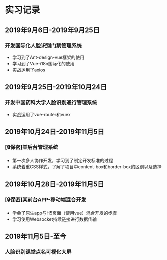 # 实习记录

## 2019年9月6日-2019年9月25日

### 开发国际化人脸识别门禁管理系统

- 学习到了Ant-design-vue框架的使用
- 学习到了Vue-i18n国际化的使用
- 实战运用了axios

## 2019年9月25日-2019年10月24日

### 开发中国药科大学人脸识别通行管理系统

- 实战运用了vue-router和vuex

## 2019年10月24日-2019年11月5日

### [:lock:保密]某后台管理系统

- 第一次多人协作开发，学习到了制定开发标准的过程
- 系统着重CSS样式，了解了项目中content-box和border-box的区别以及选择

## 2019年10月28日-2019年11月5日

### [:lock:保密]某前台APP-移动端混合开发

- 学会了原生app与H5页面（使用vue）混合开发的步骤
- 学习使用Websocket持续链接进行数据传输

## 2019年11月5日-至今

### 人脸识别课堂点名可视化大屏
